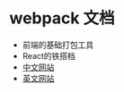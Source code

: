# webpack 文档

- 前端的基础打包工具
- React的铁搭档
- [中文网站](https://doc.webpack-china.org/)
- [英文网站](https://webpack.js.org/)